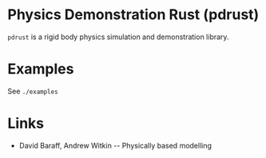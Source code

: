 # Physics Demonstration Rust (pdrust)

`pdrust` is a rigid body physics simulation and demonstration library.

# Examples
See `./examples`

# Links
- David Baraff, Andrew Witkin -- Physically based modelling
